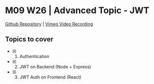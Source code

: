 # M09 W26 | Advanced Topic - JWT
[Github Repository](https://github.com/Alfredo08/Cohort-February-19-2024/tree/main/W26M09%20-%20Advanced%20Topic%20-%20JWT) | [Vimeo Video Recording](https://vimeo.com/998499731/fdd67abf7d?share=copy)

## Topics to cover 

* [X] 1. Authentication
* [X] 2. JWT on Backend (Node + Express)
* [X] 3. JWT Auth on Frontend (React) 

